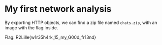 # My first network analysis

By exporting HTTP objects, we can find a zip file named `chats.zip`, with an image with the flag inside.

Flag: R2Lille{w1r35h4rk_15_my_G00d_fr13nd}
